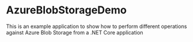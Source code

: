 # AzureBlobStorageDemo
This is an example application to show how to perform different operations against Azure Blob Storage from a .NET Core application
